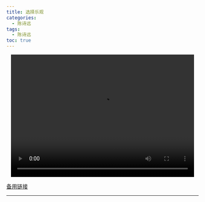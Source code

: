 ```yaml
---
title: 选择乐观
categories:
  - 陈诗远
tags:
  - 陈诗远
toc: true 
---
```




<p style="text-align:center">
   <video width="480" height="320" controls>
       <source src="/video/csy/15.mp4">
   </video>
</p>
 <p><a href="/video/csy/15.mp4">备用链接</a></p>
 
---





